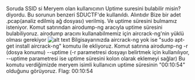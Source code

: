 Soruda SSID si Meryem olan kullanıcının Uptime suresini bulabilir misin? diyordu. Bu sorunun benzeri SDUCTF'de kullanıldı. Alıntıdır
Bize bir adet .pcap(analiz edilmiş ağ dosyası) verilmiş. Ve uptime süresini bulmamız isteniyor. 
Komut satırından airodump-ng aracıyla uptime süresini bulabiliyoruz. airodump aracını kullanabilmemiz için aircrack-ng'nin yüklü olması gerekiyor
![alt text](https://github.com/MuCyberLab/CTF/blob/master/Web%20-%20Network/flag/250.png?raw=true)
Bilgisayarınızda aircrack-ng yok ise "sudo apt-get install aircrack-ng" komutu ile ekliyoruz. 
Komut satırına airodump-ng -r (dosya konumu) --uptime (-r parametresi dosyayı belirtmek için kullanılıyor, --uptime parametresi ise uptime süresini kolon olarak eklemeyi sağlar)
Bu komutu verdiğimizde meryem isimli kullanıcın uptime süresinin "00:10:54" olduğunu görüyoruz. 
Flag:   00:10:54
